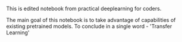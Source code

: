 This is edited notebook from practical deeplearning for coders.

The main goal of this notebook is to take advantage of capabilities of existing pretrained models. To conclude in a single word - 'Transfer Learning'

